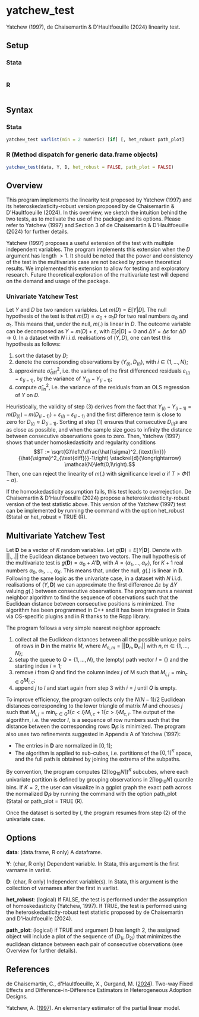 # yatchew_test

Yatchew (1997), de Chaisemartin & D'Haultfoeuille (2024) linearity test.

## Setup

### Stata 
```r

```

### R
```r

```

## Syntax
### Stata 
```r
yatchew_test varlist(min = 2 numeric) [if] [, het_robust path_plot]
```

### R (Method dispatch for generic data.frame objects)
```r
yatchew_test(data, Y, D, het_robust = FALSE, path_plot = FALSE)
```

## Overview

This program implements the linearity test proposed by Yatchew (1997) and its heteroskedasticity-robust version proposed by de Chaisemartin & D'Haultfoeuille (2024).  In this overview, we sketch the intuition behind the two tests, as to motivate the use of the package and its options. Please refer to Yatchew (1997) and Section 3 of de Chaisemartin & D'Haultfoeuille (2024) for further details.

Yatchew (1997) proposes a useful extension of the test with multiple independent variables. The program implements this extension when the *D* argument has length $> 1$. It should be noted that the power and consistency of the test in the multivariate case are not backed by proven theoretical results. We implemented this extension to allow for testing and exploratory research. Future theoretical exploration of the multivariate test will depend on the demand and usage of the package.

### Univariate Yatchew Test
Let $Y$ and $D$ be two random variables. Let $m(D) = E[Y|D]$. The null hypothesis of the test is that $m(D) = \alpha_0 + \alpha_1 D$ for two real numbers $\alpha_0$ and $\alpha_1$. This means that, under the null, $m(.)$ is linear in $D$. The outcome variable can be decomposed as $Y = m(D) + \varepsilon$, with $E[\varepsilon|D] = 0$ and $\Delta Y = \Delta \varepsilon$ for $\Delta D \to 0$.  In a dataset with $N$ i.i.d. realisations of $(Y, D)$, one can test this hypothesis as follows: 
1. sort the dataset by $D$;
2. denote the corresponding observations by $(Y_{(i)}, D_{(i)})$, with $i \in \lbrace 1, ..., N\rbrace$;
3. approximate $\hat{\sigma}^2_{\text{diff}}$, i.e. the variance of the first differenced residuals $\varepsilon_{(i)} - \varepsilon_{(i-1)}$, by the variance of $Y_{(i)} - Y_{(i-1)}$;
4. compute $\hat{\sigma}^2_{\text{lin}}$, i.e. the variance of the residuals from an OLS regression of $Y$ on $D$. 

Heuristically, the validity of step (3) derives from the fact that $Y_{(i)} - Y_{(i-1)}$ = $m(D_{(i)}) - m(D_{(i-1)})$ + $\varepsilon_{(i)} - \varepsilon_{(i-1)}$ and the first difference term is close to zero for $D_{(i)} \approx D_{(i-1)}$. Sorting at step (1) ensures that consecutive $D_{(i)}s$  are as close as possible, and when the sample size goes to infinity the distance between consecutive observations goes to zero. Then, Yatchew (1997) shows that under homoskedasticity and regularity conditions $$T := \sqrt{G}\left(\dfrac{\hat{\sigma}^2_{\text{lin}}}{\hat{\sigma}^2_{\text{diff}}}-1\right) \stackrel{d}{\longrightarrow} \mathcal{N}\left(0,1\right).$$
Then, one can reject the linearity of $m(.)$ with significance level $\alpha$ if $T > \Phi(1-\alpha)$. 

If the homoskedasticity assumption fails, this test leads to overrejection. De Chaisemartin & D'Haultfoeuille (2024) propose a heteroskedasticity-robust version of the test statistic above. This version of the Yatchew (1997) test can be implemented by running the command with the option het_robust (Stata) or het_robust = TRUE (R).

## Multivariate Yatchew Test
Let $\textbf{D}$ be a vector of $K$ random variables. Let $g(\textbf{D}) = E[Y|\textbf{D}]$. Denote with $||.,.||$ the Euclidean distance between two vectors. The null hypothesis of the multivariate test is $g(\textbf{D}) = \alpha_0 + A'\textbf{D}$, with $A = (\alpha_1,..., \alpha_K)$, for $K+1$ real numbers $\alpha_0$, $\alpha_1$, ..., $\alpha_K$. This means that, under the null, $g(.)$ is linear in $\textbf{D}$. Following the same logic as the univariate case, in a dataset with $N$ i.i.d. realisations of $(Y, \textbf{D})$ we can approximate the first difference $\Delta \varepsilon$ by $\Delta Y$ valuing $g(.)$ between consecutive observations. The program runs a nearest neighbor algorithm to find the sequence of observations such that the Euclidean distance between consecutive positions is minimized. The algorithm has been programmed in C++ and it has been integrated in Stata via OS-specific plugins and in R thanks to the Rcpp library. 

The program follows a very simple nearest neighbor approach:
1. collect all the Euclidean distances between all the possible unique pairs of rows in $\textbf{D}$ in the matrix $M$, where $M_{n,m} = ||\textbf{D}_n,\textbf{D}_m||$ with $n,m \in \lbrace 1, ..., N\rbrace$;
2. setup the queue to $Q = \lbrace 1, ..., N\rbrace$, the (empty) path vector $I = \lbrace\rbrace$ and the starting index $i = 1$;
3. remove $i$ from $Q$ and find the column index $j$ of M such that $M_{i,j} = \min_{c \in Q} M_{i,c}$;
4. append $j$ to $I$ and start again from step 3 with $i = j$ until $Q$ is empty.

To improve efficiency, the program collects only the $N(N-1)/2$ Euclidean distances corresponding to the lower triangle of matrix $M$ and chooses $j$ such that $M_{i,j} = \min_{c \in Q} 1\lbrace c < i\rbrace M_{i,c} + 1\lbrace c > i\rbrace M_{c,i}$. The output of the algorithm, i.e. the vector $I$, is a sequence of row numbers such that the distance between the corresponding rows $\textbf{D}_{i}s$ is minimized. The program also uses two refinements suggested in Appendix A of Yatchew (1997):
* The entries in $\textbf{D}$ are normalized in $[0,1]$;
* The algorithm is applied to sub-cubes, i.e. partitions of the $[0,1]^K$ space, and the full path is obtained by joining the extrema of the subpaths.

By convention, the program computes $(2\lceil \log_{10} N \rceil)^K$ subcubes, where each univariate partition is defined by grouping observations in $2\lceil \log_{10} N \rceil$ quantile bins. If $K = 2$, the user can visualize in a ggplot graph the exact path across the normalized $\textbf{D}_{i}s$ by running the command with the option path_plot (Stata) or path_plot = TRUE (R).

Once the dataset is sorted by $I$, the program resumes from step (2) of the univariate case.

## Options

**data**: (data.frame, R only) A dataframe.

**Y**: (char, R only) Dependent variable. In Stata, this argument is the first varname in varlist.

**D**: (char, R only) Independent variable(s). In Stata, this argument is the collection of varnames after the first in varlist.

**het_robust**: (logical) If FALSE, the test is performed under the assumption of homoskedasticity (Yatchew, 1997). If TRUE, the test is performed using the heteroskedasticity-robust test statistic proposed by de Chaisemartin and D'Haultfoeuille (2024).

**path_plot**: (logical) if TRUE and argument D has length 2, the assigned object will include a plot of the sequence of $(D_{1i}, D_{2i})$ that minimizes the euclidean distance between each pair of consecutive observations (see Overview for further details).

## References 

de Chaisemartin, C., d'Haultfoeuille, X., Gurgand, M. ([2024](https://ssrn.com/abstract=4284811)). Two-way Fixed Effects and Difference-in-Difference Estimators in Heterogeneous Adoption Designs.

Yatchew, A. ([1997](https://doi.org/10.1016/S0165-1765(97)00218-8)). An elementary estimator of the partial linear model.
